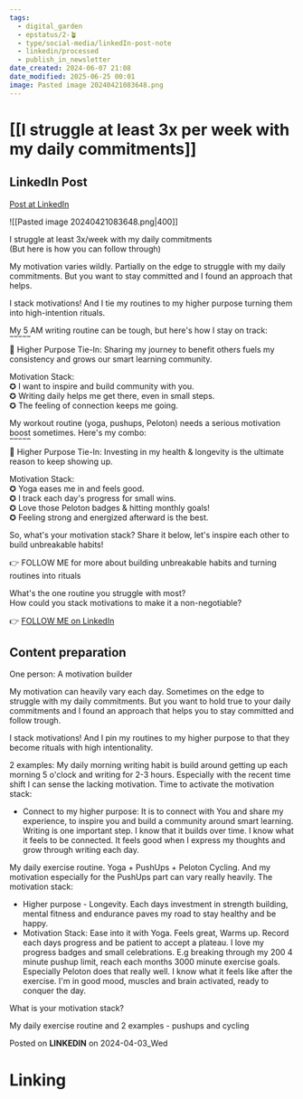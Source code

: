 ```yaml
---
tags:
  - digital_garden
  - epstatus/2-🪴
  - type/social-media/linkedIn-post-note
  - linkedin/processed
  - publish_in_newsletter
date_created: 2024-06-07 21:08
date_modified: 2025-06-25 00:01
image: Pasted image 20240421083648.png
---
```

# [[I struggle at least 3x per week with my daily commitments]]

## LinkedIn Post

[Post at LinkedIn](https://www.linkedin.com/posts/sebastiankamilli_i-struggle-at-least-3xweek-with-my-daily-activity-7181183684199206913-bHvn?utm_source=share&utm_medium=member_desktop)

![[Pasted image 20240421083648.png|400]]

I struggle at least 3x/week with my daily commitments  
(But here is how you can follow through)  
  
My motivation varies wildly. Partially on the edge to struggle with my daily commitments. But you want to stay committed and I found an approach that helps.  
  
I stack motivations! And I tie my routines to my higher purpose turning them into high-intention rituals.  
  
My 5 AM writing routine can be tough, but here's how I stay on track:  
‾‾‾‾‾  
📌 Higher Purpose Tie-In: Sharing my journey to benefit others fuels my consistency and grows our smart learning community.  
  
Motivation Stack:  
✪ I want to inspire and build community with you.  
✪ Writing daily helps me get there, even in small steps.  
✪ The feeling of connection keeps me going.  
  
My workout routine (yoga, pushups, Peloton) needs a serious motivation boost sometimes. Here's my combo:  
‾‾‾‾‾  
📌 Higher Purpose Tie-In: Investing in my health & longevity is the ultimate reason to keep showing up.  
  
Motivation Stack:  
✪ Yoga eases me in and feels good.  
✪ I track each day's progress for small wins.  
✪ Love those Peloton badges & hitting monthly goals!  
✪ Feeling strong and energized afterward is the best.  
  
So, what's your motivation stack? Share it below, let's inspire each other to build unbreakable habits!  
  
👉 FOLLOW ME for more about building unbreakable habits and turning routines into rituals  
  
What's the one routine you struggle with most?  
How could you stack motivations to make it a non-negotiable?

👉 [FOLLOW ME on LinkedIn](https://www.linkedin.com/comm/mynetwork/discovery-see-all?usecase=PEOPLE_FOLLOWS&followMember=sebastiankamilli)

## Content preparation

One person:
A motivation builder

My motivation can heavily vary each day. Sometimes on the edge to struggle with my daily commitments. But you want to hold true to your daily commitments and I found an approach that helps you to stay committed and follow trough.

I stack motivations! And I pin my routines to my higher purpose to that they become rituals with high intentionality.  

2 examples:
My daily morning writing habit is build around getting up each morning 5 o'clock and writing for 2-3 hours. Especially with the recent time shift I can sense the lacking motivation. Time to activate the motivation stack: 
+ Connect to my higher purpose: It is to connect with You and share my experience, to inspire you and build a community around smart learning. Writing is one important step. I know that it builds over time. I know what it feels to be connected. It feels good when I express my thoughts and grow through writing each day. 

My daily exercise routine. Yoga + PushUps + Peloton Cycling. And my motivation especially for the PushUps part can vary really heavily. The motivation stack:
+ Higher purpose - Longevity. Each days investment in strength building, mental fitness and endurance paves my road to stay healthy and be happy.
+ Motivation Stack: Ease into it with Yoga. Feels great, Warms up. Record each days progress and be patient to accept a plateau. I love my progress badges and small celebrations. E.g breaking through my 200 4 minute pushup limit, reach each months 3000 minute exercise goals. Especially Peloton does that really well. I know what it feels like after the exercise. I'm in good mood, muscles and brain activated, ready to conquer the day.

What is your motivation stack?

My daily exercise routine and 2 examples - pushups and cycling

Posted on **LINKEDIN** on 2024-04-03_Wed

# Linking